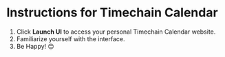# Instructions for Timechain Calendar

1. Click **Launch UI** to access your personal Timechain Calendar website.
2. Familiarize yourself with the interface.
3. Be Happy! 😊
